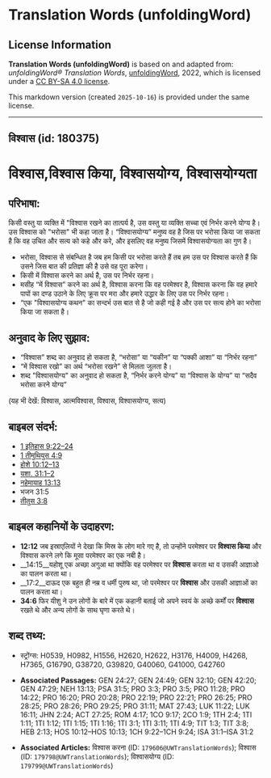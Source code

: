 # Translation Words (unfoldingWord)

## License Information

**Translation Words (unfoldingWord)** is based on and adapted from: _unfoldingWord® Translation Words_, [unfoldingWord](https://unfoldingword.org/utw), 2022, which is licensed under a [CC BY-SA 4.0 license](https://creativecommons.org/licenses/by-sa/4.0/legalcode.en).

This markdown version (created `2025-10-16`) is provided under the same license.



--------------------------------

## विश्वास (id: 180375)

विश्वास,विश्वास किया, विश्वासयोग्य, विश्वासयोग्यता
==================================================

परिभाषा:
--------

किसी वस्तु या व्यक्ति में "विश्वास रखने का तात्पर्य है, उस वस्तु या व्यक्ति सच्चा एवं निर्भर करने योग्य है। उस विश्वास को "भरोसा" भी कहा जाता है। “विश्वासयोग्य” मनुष्य वह है जिस पर भरोसा किया जा सकता है कि वह उचित और सत्य को कहे और करे, और इसलिए वह मनुष्य जिसमें विश्वासयोग्यता का गुण है।

* भरोसा, विश्वास से संबन्धित है जब हम किसी पर भरोसा करते हैं तब हम उस पर विश्वास करते हैं कि उसने जिस बात की प्रतिज्ञा की है उसे वह पूरा करेगा।
* किसी में विश्वास करने का अर्थ है, उस पर निर्भर रहना।
* मसीह “में विश्वास” करने का अर्थ है, विश्वास करना कि वह परमेश्वर है, विश्वास करना कि वह हमारे पापों का दण्ड उठाने के लिए क्रूस पर मरा और हमारे उद्धार के लिए उस पर निर्भर रहना।
* “एक "विश्वासयोग्य कथन" का सन्दर्भ उस बात से है जो कही गई है और उस पर सत्य होने का भरोसा किया जा सकता है।

अनुवाद के लिए सुझाव:
--------------------

* “विश्वास” शब्द का अनुवाद हो सकता है, “भरोसा” या “यकीन” या “पक्की आशा” या “निर्भर रहना”
* “में विश्वास रखो” का अर्थ “भरोसा रखने” से मिलता जुलता है।
* शब्द "विश्वासयोग्य" का अनुवाद हो सकता है, “निर्भर करने योग्य” या “विश्वास के योग्य” या “सदैव भरोसा करने योग्य”

(यह भी देखें: विश्वास, आत्मविश्वास, विश्वास, विश्वासयोग्य, सत्य)

बाइबल संदर्भ:
-------------

* [1 इतिहास 9:22–24](https://ref.ly/1Chr0:0)
* [1 तीमुथियुस 4:9](https://ref.ly/1Tim0:0)
* [होशे 10:12–13](https://ref.ly/Hos10:12-Hos10:13)
* [यशा. 31:1–2](https://ref.ly/Isa31:1-Isa31:2)
* [नहेमायाह 13:13](https://ref.ly/Neh13:13)
* भजन 31:5
* [तीतुस 3:8](https://ref.ly/Titus3:8)

बाइबल कहानियों के उदाहरण:
-------------------------

* **12:12** जब इस्राएलियों ने देखा कि मिस्र के लोग मारे गए है, तो उन्होंने परमेश्वर पर **विश्वास किया** और विश्वास करने लगे कि मूसा परमेश्वर का एक नबी है।
* \_\_14:15\_\_यहोशू एक अच्छा अगुआ था क्योंकि वह परमेश्वर पर **विश्वास** करता था व उसकी आज्ञाओ का पालन करता था।
* \_\_17:2\_\_दाऊद एक बहुत ही नम्र व धर्मी पुरुष था, जो परमेश्वर पर **विश्वास** और उसकी आज्ञाओं का पालन करता था।
* **34:6** फिर यीशु ने उन लोगों के बारे में एक कहानी बताई जो अपने स्वयं के अच्छे कर्मों पर **विश्वास** रखते थे और अन्य लोगों के साथ घृणा करते थे।

शब्द तथ्य:
----------

* स्ट्रोंग्स: H0539, H0982, H1556, H2620, H2622, H3176, H4009, H4268, H7365, G16790, G38720, G39820, G40060, G41000, G42760

* **Associated Passages:** GEN 24:27; GEN 24:49; GEN 32:10; GEN 42:20; GEN 47:29; NEH 13:13; PSA 31:5; PRO 3:3; PRO 3:5; PRO 11:28; PRO 14:22; PRO 16:20; PRO 20:28; PRO 22:19; PRO 22:21; PRO 26:25; PRO 28:25; PRO 28:26; PRO 29:25; PRO 31:11; MAT 27:43; LUK 11:22; LUK 16:11; JHN 2:24; ACT 27:25; ROM 4:17; 1CO 9:17; 2CO 1:9; 1TH 2:4; 1TI 1:11; 1TI 1:12; 1TI 1:15; 1TI 1:16; 1TI 3:1; 1TI 3:11; 1TI 4:9; TIT 1:3; TIT 3:8; HEB 2:13; HOS 10:12–HOS 10:13; 1CH 9:22–1CH 9:24; ISA 31:1–ISA 31:2
* **Associated Articles:** विश्वास करना (ID: `179606@UWTranslationWords`); विश्वास (ID: `179798@UWTranslationWords`); विश्वासयोग्य (ID: `179799@UWTranslationWords`)

